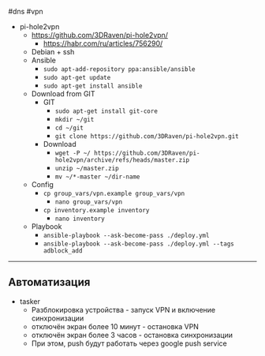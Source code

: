 #dns #vpn

- pi-hole2vpn
	- https://github.com/3DRaven/pi-hole2vpn/
		- https://habr.com/ru/articles/756290/
	- Debian + ssh
	- Ansible
		- `sudo apt-add-repository ppa:ansible/ansible`
		- `sudo apt-get update`
		- `sudo apt-get install ansible`
	- Download from GIT
		- GIT
			- `sudo apt-get install git-core`
			- `mkdir ~/git`
			- `cd ~/git`
			- `git clone https://github.com/3DRaven/pi-hole2vpn.git`
		- Download
			- `wget -P ~/ https://github.com/3DRaven/pi-hole2vpn/archive/refs/heads/master.zip`
			- `unzip ~/master.zip`
			- `mv ~/*-master ~/dir-name`
	- Config
		- `cp group_vars/vpn.example group_vars/vpn`
			- `nano group_vars/vpn`
		- `cp inventory.example inventory`
			- `nano inventory`
	- Playbook
		- `ansible-playbook --ask-become-pass ./deploy.yml`
		- `ansible-playbook --ask-become-pass ./deploy.yml --tags adblock_add `

---
## Автоматизация
- tasker
	- Разблокировка устройства - запуск VPN и включение синхронизации
	- отключён экран более 10 минут - остановка VPN
	- отключён экран более 3 часов - остановка синхронизации
	- При этом, push будут работать через google push service